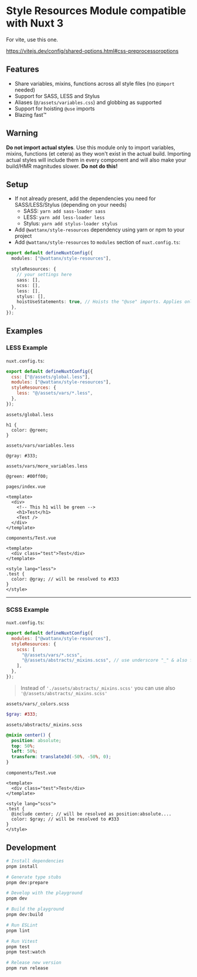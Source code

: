 # Style Resources Module compatible with Nuxt 3

For vite, use this one.

https://vitejs.dev/config/shared-options.html#css-preprocessoroptions

## Features

- Share variables, mixins, functions across all style files (no `@import` needed)
- Support for SASS, LESS and Stylus
- Aliases (`@/assets/variables.css`) and globbing as supported
- Support for hoisting `@use` imports
- Blazing fast:tm:

## Warning

**Do not import actual styles**.
Use this module only to import variables, mixins, functions (et cetera) as they won't exist in the actual build. Importing actual styles will include them in every component and will also make your build/HMR magnitudes slower.
**Do not do this!**

## Setup

- If not already present, add the dependencies you need for SASS/LESS/Stylus (depending on your needs)
  - SASS: `yarn add sass-loader sass`
  - LESS: `yarn add less-loader less`
  - Stylus: `yarn add stylus-loader stylus`
- Add `@wattanx/style-resources` dependency using yarn or npm to your project
- Add `@wattanx/style-resources` to `modules` section of `nuxt.config.ts`:

```ts
export default defineNuxtConfig({
  modules: ["@wattanx/style-resources"],

  styleResources: {
    // your settings here
    sass: [],
    scss: [],
    less: [],
    stylus: [],
    hoistUseStatements: true, // Hoists the "@use" imports. Applies only to "sass", "scss" and "less". Default: false.
  },
});
```

## Examples

### LESS Example

`nuxt.config.ts`:

```js
export default defineNuxtConfig({
  css: ["@/assets/global.less"],
  modules: ["@wattanx/style-resources"],
  styleResources: {
    less: "@/assets/vars/*.less",
  },
});
```

`assets/global.less`

```less
h1 {
  color: @green;
}
```

`assets/vars/variables.less`

```less
@gray: #333;
```

`assets/vars/more_variables.less`

```less
@green: #00ff00;
```

`pages/index.vue`

```vue
<template>
  <div>
    <!-- This h1 will be green -->
    <h1>Test</h1>
    <Test />
  </div>
</template>
```

`components/Test.vue`

```vue
<template>
  <div class="test">Test</div>
</template>

<style lang="less">
.test {
  color: @gray; // will be resolved to #333
}
</style>
```

---

### SCSS Example

`nuxt.config.ts`:

```js
export default defineNuxtConfig({
  modules: ["@wattanx/style-resources"],
  styleResources: {
    scss: [
      "@/assets/vars/*.scss",
      "@/assets/abstracts/_mixins.scss", // use underscore "_" & also file extension ".scss"
    ],
  },
});
```

> Instead of `'./assets/abstracts/_mixins.scss'` you can use also `'@/assets/abstracts/_mixins.scss'`

`assets/vars/_colors.scss`

```scss
$gray: #333;
```

`assets/abstracts/_mixins.scss`

```scss
@mixin center() {
  position: absolute;
  top: 50%;
  left: 50%;
  transform: translate3d(-50%, -50%, 0);
}
```

`components/Test.vue`

```vue
<template>
  <div class="test">Test</div>
</template>

<style lang="scss">
.test {
  @include center; // will be resolved as position:absolute....
  color: $gray; // will be resolved to #333
}
</style>
```

## Development

```bash
# Install dependencies
pnpm install

# Generate type stubs
pnpm dev:prepare

# Develop with the playground
pnpm dev

# Build the playground
pnpm dev:build

# Run ESLint
pnpm lint

# Run Vitest
pnpm test
pnpm test:watch

# Release new version
pnpm run release
```
